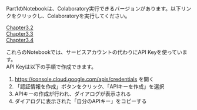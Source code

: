 Part1のNotebookは、Colaboratory実行できるバージョンがあります。以下リンクをクリックし、Colaboratoryを実行してください。

[Chapter3.2](https://colab.research.google.com/github/hayatoy/gcpml-book/blob/master/Part1/Colab/Chapter3.2.ipynb)  
[Chapter3.3](https://colab.research.google.com/github/hayatoy/gcpml-book/blob/master/Part1/Colab/Chapter3.3.ipynb)  
[Chapter3.4](https://colab.research.google.com/github/hayatoy/gcpml-book/blob/master/Part1/Colab/Chapter3.4.ipynb)  

これらのNotebookでは、サービスアカウントの代わりにAPI Keyを使っています。  
API Keyは以下の手順で作成できます。  
1. https://console.cloud.google.com/apis/credentials を開く
2. 「認証情報を作成」ボタンをクリック、「APIキーを作成」を選択
3. APIキーの作成が行われ、ダイアログが表示される
4. ダイアログに表示された「自分のAPIキー」をコピーする
